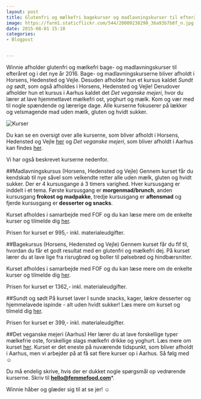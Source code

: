 ```yaml
---
layout: post
title: Glutenfri og mælkefri bagekurser og madlavningskurser til efteråret og i det nye år!
image: https://farm1.staticflickr.com/544/20009238290_36a93b7b8f_n.jpg
date: 2015-08-01 15:10
categories:
- Blogpost


---
```


Winnie afholder glutenfri og mælkefri bage- og madlavningskurser til efteråret og i det nye år 2016. Bage- og madlavningskurserne bliver afholdt i Horsens, Hedensted og Vejle. Desuden afholder hun et kursus kaldet *Sundt og sødt*, som også afholdes i Horsens, Hedensted og Vejle! Derudover afholder hun et kursus i Aarhus kaldet det *Det veganske mejeri*, hvor du lærer at lave hjemmetlavet mælkefri ost, yoghurt og mælk.
Kom og vær med til nogle spændende og lærerige dage. Alle kurserne fokuserer på lækker og velsmagende mad uden mælk, gluten og hvidt sukker. 
 

![Kurser](https://farm1.staticflickr.com/544/20009238290_36a93b7b8f_z.jpg) 


Du kan se en oversigt over alle kurserne, som bliver afholdt i Horsens, Hedensted og Vejle [her](http://www.fof.dk/horsens-hedensted-vejle/Kursusoversigt/mad-og-broed/Gluten-%20og%20maelkefri%20kokken) og *Det veganske mejeri*, som bliver afholdt i Aarhus kan findes [her](http://www.fof.dk/aarhus/Kursusoversigt/kunst-og-fritid/mad-og-vin/madlavning/det-veganske-mejeri?id=202831).

Vi har også beskrevet kurserne nedenfor.



##Madlavningskursus (Horsens, Hedensted og Vejle)
Gennem kurset får du kendskab til nye såvel som velkendte retter alle uden mælk, gluten og hvidt sukker.
Der er 4 kursusgange á 3 timers varighed. Hver kursusgang er inddelt i et tema. Første kursusgang er **morgenmad/brunch**, anden kursusgang **frokost og madpakke**, tredje kursusgang er **aftensmad** og fjerde kursusgang er **desserter og snacks**.
 
Kurset afholdes i samarbejde med FOF og du kan læse mere om de enkelte kurser og tilmelde dig [her](http://www.fof.dk/horsens-hedensted-vejle/Kursusoversigt/mad-og-broed/Gluten-%20og%20maelkefri%20kokken/det-gluten-og-maelkefri-koekken).
 
Prisen for kurset er 995,-  inkl. materialeudgifter.
 
 
##Bagekursus (Horsens, Hedensted og Vejle)
Gennem kurset får du fif til, hvordan du får et godt resultat med en glutenfri og mælkefri dej.  På kurset lærer du at lave lige fra risrugbrød og boller til pølsebrød og hindbærsnitter.
 
Kurset afholdes i samarbejde med FOF og du kan læse mere om de enkelte kurser og tilmelde dig [her](http://www.fof.dk/horsens-hedensted-vejle/Kursusoversigt/mad-og-broed/Gluten-%20og%20maelkefri%20kokken/gluten-og-maelkefri-bagning).
 
Prisen for kurset er 1362,-  inkl. materialeudgifter.

##Sundt og sødt
På kurset laver I sunde snacks, kager, lækre desserter og hjemmelavede ispinde - alt uden hvidt sukker! Læs mere om kurset og tilmeld dig [her](http://www.fof.dk/horsens-hedensted-vejle/Kursusoversigt/mad-og-broed/Gluten-%20og%20maelkefri%20kokken/sundt-og-soedt-uden-maelk-gluten-og-hvidt-sukker).

Prisen for kurset er 399,- inkl. materialeudgifter.
 
 
##Det veganske mejeri (Aarhus)
Her lærer du at lave forskellige typer mælkefrie oste, forskellige slags mælkefri drikke og yoghurt. Læs mere om kurset [her](http://www.fof.dk/aarhus/Kursusoversigt/kunst-og-fritid/mad-og-vin/madlavning/det-veganske-mejeri?id=202831).
Kurset er det eneste på nuværende tidspunkt, som bliver afholdt i Aarhus, men vi arbejder på at få sat flere kurser op i Aarhus. Så følg med ☺  
 
 
 
Du må endelig skrive, hvis der er dukket nogle spørgsmål op vedrørende kurserne. Skriv til **hello@femmefood.com***.
 
Winnie håber og glæder sig til at se jer! ☺ 














